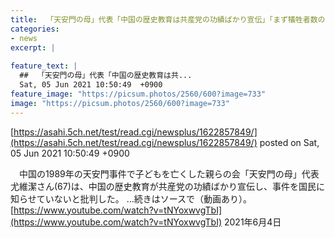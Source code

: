 ```yaml
---
title:  「天安門の母」代表「中国の歴史教育は共産党の功績ばかり宣伝」「まず犠牲者数の公表を」  
categories:
- news
excerpt: |
  
feature_text: |
  ##  「天安門の母」代表「中国の歴史教育は共...
  Sat, 05 Jun 2021 10:50:49  +0900
feature_image: "https://picsum.photos/2560/600?image=733"
image: "https://picsum.photos/2560/600?image=733"
---
```


[https://asahi.5ch.net/test/read.cgi/newsplus/1622857849/](https://asahi.5ch.net/test/read.cgi/newsplus/1622857849/)
posted on Sat, 05 Jun 2021 10:50:49  +0900

<!--more-->

　中国の1989年の天安門事件で子どもを亡くした親らの会「天安門の母」代表尤維潔さん(67)は、中国の歴史教育が共産党の功績ばかり宣伝し、事件を国民に知らせていないと批判した。 …続きはソースで（動画あり）。 [https://www.youtube.com/watch?v=tNYoxwvgTbI](https://www.youtube.com/watch?v=tNYoxwvgTbI) 2021年6月4日
